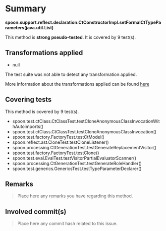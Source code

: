# Summary
**spoon.support.reflect.declaration.CtConstructorImpl.setFormalCtTypeParameters(java.util.List)**

This method is **strong pseudo-tested**.
It is covered by 9 test(s). 


## Transformations applied

- null


The test suite was not able to detect any transformation applied.

More information about the transformations applied can be found [here](https://github.com/STAMP-project/pitest-descartes)

## Covering tests
This method is covered by 9 test(s).
* spoon.test.ctClass.CtClassTest.testCloneAnonymousClassInvocationWithAutoimports()
* spoon.test.ctClass.CtClassTest.testCloneAnonymousClassInvocation()
* spoon.test.factory.FactoryTest.testCtModel()
* spoon.reflect.ast.CloneTest.testCloneListener()
* spoon.processing.CtGenerationTest.testGenerateReplacementVisitor()
* spoon.test.factory.FactoryTest.testClone()
* spoon.test.eval.EvalTest.testVisitorPartialEvaluatorScanner()
* spoon.processing.CtGenerationTest.testGenerateRoleHandler()
* spoon.test.generics.GenericsTest.testTypeParameterDeclarer()


## Remarks
> Place here any remarks you have regarding this method.

## Involved commit(s)

> Place here any commit hash related to this issue.
